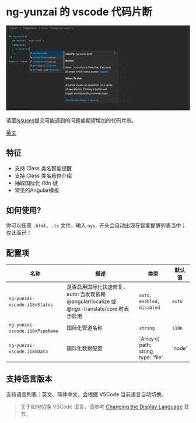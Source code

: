 # ng-yunzai 的 vscode 代码片断

![Plugin in action](help.gif)

请至[Issuses](https://github.com/hbyunzai/ng-yunzai-vscode/issues)提交可能遇到的问题或期望增加的代码片断。

[英文](README.md)

## 特征

- 支持 Class 类名智能提醒
- 支持 Class 类名悬停介绍
- 抽取国际化 i18n 键
- 常见的Angular模板

## 如何使用?

你可以任意 `.html`、`.ts` 文件，输入 `nys-` 开头会自动出现在智能提醒列表当中；仅此而已！

## 配置项

| 名称 | 描述 | 类型 | 默认值 |
|------|-------------|------|---------|
| `ng-yunzai-vscode.i18nStatus` | 是否启用国际化快速修复，auto: 当发现依赖 @angular/localize 或 @ngx-translate/core 时表示启用 | `auto, enabled, disabled` | `auto` |
| `ng-yunzai-vscode.i18nPipeName` | 国际化管道名称 | `string` | `i18n` |
| `ng-yunzai-vscode.i18nData` | 国际化数据配置 | `Array<{ path: string, type: 'file' | 'node' | 'remote'}>` | `[{path: 'src/assets/tmp/i18n/zh-CN.json', type: 'file'}]` |

## 支持语言版本

支持语言列表：英文、简体中文，会根据 VSCode 当前语言自动切换。

> 关于如何切换 VSCode 语言，请参考 [Changing the Display Language](https://code.visualstudio.com/docs/getstarted/locales#_changing-the-display-language) 章节。
